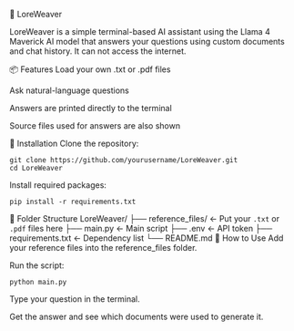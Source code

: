 🧵 LoreWeaver

LoreWeaver is a simple terminal-based AI assistant using the Llama 4 Maverick AI model that answers your questions using custom documents and chat history. It can not access the internet.

📦 Features
Load your own .txt or .pdf files

Ask natural-language questions

Answers are printed directly to the terminal

Source files used for answers are also shown

🚀 Installation
Clone the repository:

```
git clone https://github.com/yourusername/LoreWeaver.git
cd LoreWeaver
```

Install required packages:

```
pip install -r requirements.txt 
```

📂 Folder Structure
LoreWeaver/
├── reference_files/        ← Put your `.txt` or `.pdf` files here
├── main.py                 ← Main script
├── .env                    ← API token
├── requirements.txt        ← Dependency list
└── README.md
🧠 How to Use
Add your reference files into the reference_files folder.

Run the script:

```
python main.py
```

Type your question in the terminal.

Get the answer and see which documents were used to generate it.
